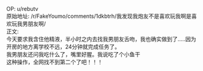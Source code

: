 
OP: u/rebutv  
原始地址: /r/FakeYoumo/comments/1dkbtrh/我发现我炮友不是喜欢玩我啊是喜欢玩我男朋友啊/  
正文:  
今天要求我含住他精液，半小时之内去找我男朋友舌吻，我也确实做到了.....因为开房的地方离学校不远，24分钟就完成任务了。  
我男朋友还问我吃什么了，嘴里好腥。我说吃了个小鱼干  
这种操作，全网找不到第二个了吧！！！
